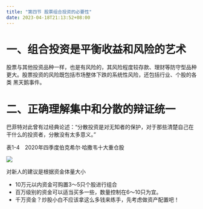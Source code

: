 ```yaml
---
title: "第四节 股票组合投资的必要性"
date: 2023-04-18T21:13:52+08:00
---
```


# 一、组合投资是平衡收益和风险的艺术

股票与其他投资品种一样，也是有风险的，其风险程度较存款、理财等防守型品种更大。股票投资的风险既包括市场整体下跌的系统性风险，还包括行业、个股的各类
黑天鹅事件。

# 二、正确理解集中和分散的辩证统一

巴菲特对此曾有过经典论述：“分散投资是对无知者的保护，对于那些清楚自己在干什么的投资者，分散没有太多意义。”

表1-4　2020年四季度伯克希尔·哈撒韦十大重仓股

![](https://res.weread.qq.com/wrepub/CB_3300020868_Figure-T41_13377.jpg)

对新人的建议是根据资金体量大小

- 10万元以内资金可购置3～5只个股进行组合
- 百万级别的资金可以适当买多一些，数量控制在6～10只为宜。
- 千万资金？炒股小白不应该拿这么多钱来练手，先考虑做资产配置吧！
